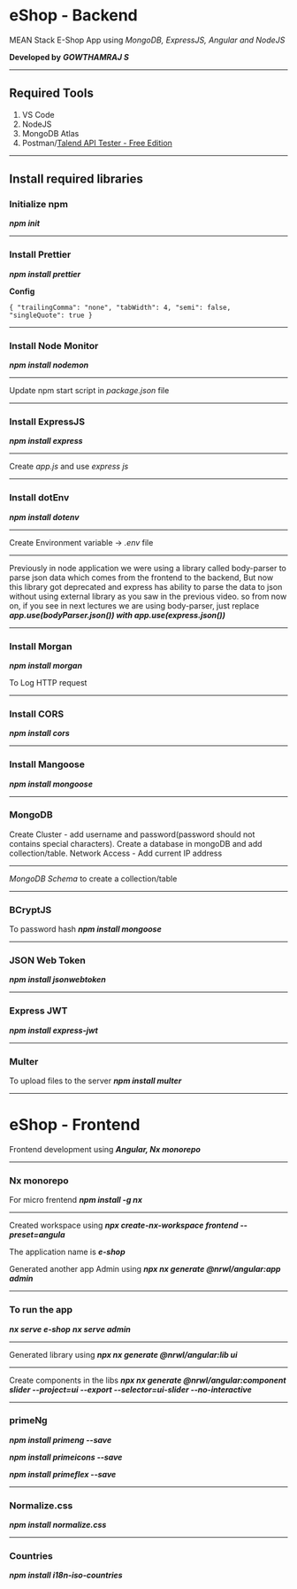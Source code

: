 # eShop - Backend

MEAN Stack E-Shop App using _MongoDB, ExpressJS, Angular and NodeJS_

**Developed by** **_GOWTHAMRAJ S_**

---

## Required Tools

1. VS Code
2. NodeJS
3. MongoDB Atlas
4. Postman/[Talend API Tester - Free Edition](https://chrome.google.com/webstore/detail/aejoelaoggembcahagimdiliamlcdmfm)

---

## Install required libraries

### Initialize npm

**_npm init_**

---

### Install Prettier

**_npm install prettier_**

**Config**

`{
"trailingComma": "none",
"tabWidth": 4,
"semi": false,
"singleQuote": true
}`

---

### Install Node Monitor

**_npm install nodemon_**

---

Update npm start script in _package.json_ file

---

### Install ExpressJS

**_npm install express_**

---

Create _app.js_ and use _express js_

---

### Install dotEnv

**_npm install dotenv_**

---

Create Environment variable -> _.env_ file

---

Previously in node application we were using a library called body-parser to parse json data which comes from the frontend to the backend, But now this library got deprecated and express has ability to parse the data to json without using external library as you saw in the previous video. so from now on, if you see in next lectures we are using body-parser, just replace **_app.use(bodyParser.json()) with app.use(express.json())_**

---

### Install Morgan

**_npm install morgan_**

To Log HTTP request

---

### Install CORS

**_npm install cors_**

---

### Install Mangoose

**_npm install mongoose_**

---

### MongoDB

Create Cluster - add username and password(password should not contains special characters).
Create a database in mongoDB and add collection/table.
Network Access - Add current IP address

---

_MongoDB Schema_ to create a collection/table

---

### BCryptJS

To password hash
**_npm install mongoose_**

---

### JSON Web Token

**_npm install jsonwebtoken_**

---

### Express JWT

**_npm install express-jwt_**

---

### Multer

To upload files to the server
**_npm install multer_**

---

# eShop - Frontend

Frontend development using **_Angular, Nx monorepo_**

---

### Nx monorepo

For micro frentend
**_npm install -g nx_**

---

Created workspace using **_npx create-nx-workspace frontend --preset=angula_**

The application name is **_e-shop_**

Generated another app Admin using **_npx nx generate @nrwl/angular:app admin_**

---

### To run the app

**_nx serve e-shop_**
**_nx serve admin_**

---

Generated library using **_npx nx generate @nrwl/angular:lib ui_**

---

Create components in the libs
**_npx nx generate @nrwl/angular:component slider --project=ui --export --selector=ui-slider --no-interactive_**

---

### primeNg

**_npm install primeng --save_**

**_npm install primeicons --save_**

**_npm install primeflex --save_**

---

### Normalize.css

**_npm install normalize.css_**

---

### Countries

**_npm install i18n-iso-countries_**
